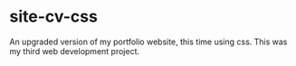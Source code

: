 # site-cv-css
An upgraded version of my portfolio website, this time using css. This was my third web development project.
